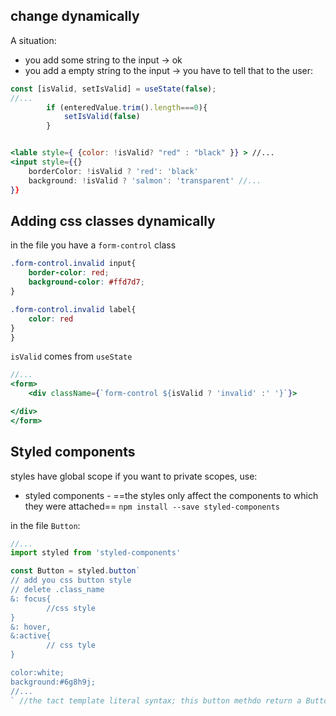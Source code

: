 ## change dynamically
A situation:
- you add some string to the input -> ok
- you add a empty string to the input -> you have to tell that to the user:
```jsx
const [isValid, setIsValid] = useState(false);
//...
		if (enteredValue.trim().length===0){
			setIsValid(false)
		}


<lable style={ {color: !isValid? "red" : "black" }} > //...
<input style={{}
	borderColor: !isValid ? 'red': 'black'
	background: !isValid ? 'salmon': 'transparent' //...
}}
```


## Adding css classes dynamically

in the file you have a `form-control` class
```css
.form-control.invalid input{
	border-color: red;
	background-color: #ffd7d7;
}

.form-control.invalid label{
	color: red
}
}
```

`isValid` comes from `useState`
```jsx
//...
<form>
	<div className={`form-control ${isValid ? 'invalid' :' '}`}>

</div>
</form>
```

## Styled components

styles have global scope
if you want to private scopes, use:
- styled components - ==the styles only affect the components to which they were attached== 
	`npm install --save styled-components`

in the file `Button`:
```jsx
//...
import styled from 'styled-components'

const Button = styled.button`
// add you css button style
// delete .class_name
&: focus{
		//css style
}
&: hover,
&:active{
		// css tyle
}

color:white;
background:#6g8h9j;
//...
` //the tact template literal syntax; this button methdo return a Button component

```





















